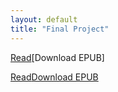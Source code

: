```yaml
---
layout: default
title: "Final Project"
---
```


[Read](https://mark1.pressbooks.com/)[Download EPUB]

[Read]()[Download EPUB]()
